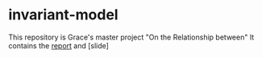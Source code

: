 # invariant-model
This repository is Grace's master project "On the Relationship between"
It contains the [report](https://pages.github.com/) and [slide]
